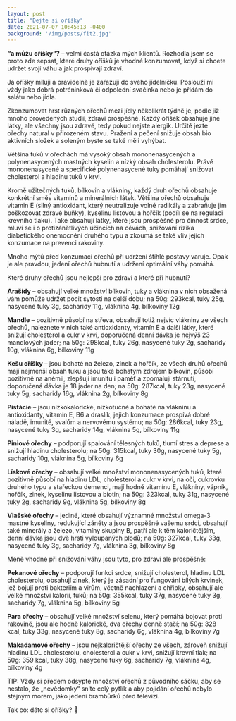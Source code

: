 ```yaml
---
layout: post
title: "Dejte si oříšky"
date: 2021-07-07 10:45:13 -0400
background: '/img/posts/fit2.jpg'
---
```



**“a můžu oříšky“?** – velmi častá otázka mých klientů. Rozhodla jsem se proto zde sepsat, které druhy oříšků je vhodné konzumovat, když si chcete udržet svojí váhu a jak prospívají zdraví.

Já oříšky miluji a pravidelně je zařazuji do svého jídelníčku. Poslouží mi vždy jako dobrá potréninková či odpolední svačinka nebo je přidám do salátu nebo jídla.

Zkonzumovat hrst různých ořechů mezi jídly několikrát týdně je, podle již mnoho provedených studií, zdraví prospěšné. Každý oříšek obsahuje jiné látky, ale všechny jsou zdravé, tedy pokud nejste alergik. Určitě jezte ořechy natural v přirozeném stavu. Pražení a pečení snižuje obsah bio aktivních složek a soleným byste se také měli vyhýbat.

Většina tuků v ořechách má vysoký obsah mononenasycených a polynenasycených mastných kyselin a nízký obsah cholesterolu. Právě mononenasycené a specifické polynenasycené tuky pomáhají snižovat cholesterol a hladinu tuků v krvi.

Kromě užitečných tuků, bílkovin a vlákniny, každý druh ořechů obsahuje konkrétní směs vitamínů a minerálních látek. Většina ořechů obsahuje vitamin E (silný antioxidant, který neutralizuje volné radikály a zabraňuje jim poškozovat zdravé buňky), kyselinu listovou a hořčík (podílí se na regulaci krevního tlaku). Také obsahují látky, které jsou prospěšné pro činnost srdce, mluví se i o protizánětlivých účincích na cévách, snižování rizika diabetického onemocnění druhého typu a zkoumá se také vliv jejich konzumace na prevenci rakoviny.

Mnoho mýtů před konzumací ořechů při udržení štíhlé postavy varuje. Opak je ale pravdou, jedení ořechů hubnutí a udržení optimální váhy pomáhá.

<p class="h4">Které druhy ořechů jsou nejlepší pro zdraví a které při hubnutí?</p>

**Arašídy** – obsahují velké množství bílkovin, tuky a vláknina v nich obsažená vám pomůže udržet pocit sytosti na delší dobu; na 50g: 293kcal, tuky 25g, nasycené tuky 3g, sacharidy 11g, vláknina 4g, bílkoviny 12g

**Mandle** – pozitivně působí na střeva, obsahují totiž nejvíc vlákniny ze všech ořechů, naleznete v nich také antioxidanty, vitamín E a další látky, které snižují cholesterol a cukr v krvi, doporučená denní dávka je nejvýš 23 mandlových jader; na 50g: 298kcal, tuky 26g, nasycené tuky 2g, sacharidy 10g, vláknina 6g, bílkoviny 11g

**Kešu oříšky** – jsou bohaté na železo, zinek a hořčík, ze všech druhů ořechů mají nejmenší obsah tuku a jsou také bohatým zdrojem bílkovin, působí pozitivně na anémii, zlepšují imunitu i paměť a zpomalují stárnutí, doporučená dávka je 18 jader na den; na 50g: 287kcal, tuky 23g, nasycené tuky 5g, sacharidy 16g, vláknina 2g, bílkoviny 8g

**Pistácie** – jsou nízkokalorické, nízkotučné a bohaté na vlákninu a antioxidanty, vitamín E, B6 a draslík, jejich konzumace prospívá dobré náladě, imunitě, svalům a nervovému systému; na 50g: 286kcal, tuky 23g, nasycené tuky 3g, sacharidy 14g, vláknina 5g, bílkoviny 11g

**Piniové ořechy** – podporují spalování tělesných tuků, tlumí stres a deprese a snižují hladinu cholesterolu; na 50g: 315kcal, tuky 30g, nasycené tuky 5g, sacharidy 10g, vláknina 5g, bílkoviny 6g

**Lískové ořechy** – obsahují velké množství mononenasycených tuků, které pozitivně působí na hladinu LDL, cholesterol a cukr v krvi, na oči, cukrovku druhého typu a stařeckou demenci, mají hodně vitamínu E, vlákniny, vápník, hořčík, zinek, kyselinu listovou a biotin; na 50g: 323kcal, tuky 31g, nasycené tuky 2g, sacharidy 9g, vláknina 5g, bílkoviny 8g

**Vlašské ořechy** – jediné, které obsahují významné množství omega-3 mastné kyseliny, redukující záněty a jsou prospěšné vašemu srdci, obsahují také minerály a železo, vitamíny skupiny B, patří ale k těm kaloričtějším, denní dávka jsou dvě hrsti vyloupaných plodů; na 50g: 327kcal, tuky 33g, nasycené tuky 3g, sacharidy 7g, vláknina 3g, bílkoviny 8g

Méně vhodné při snižování váhy jsou tyto, pro zdraví ale prospěšné:

**Pekanové ořechy** – podporují funkci srdce, snižují cholesterol, hladinu LDL cholesterolu, obsahují zinek, který je zásadní pro fungování bílých krvinek, jež bojují proti bakteriím a virům, včetně nachlazení a chřipky, obsahují ale velké množství kalorií, tuků; na 50g: 355kcal, tuky 37g, nasycené tuky 3g, sacharidy 7g, vláknina 5g, bílkoviny 5g

**Para ořechy** – obsahují velké množství selenu, který pomáhá bojovat proti rakovině, jsou ale hodně kalorické, dva ořechy denně stačí; na 50g: 328 kcal, tuky 33g, nasycené tuky 8g, sacharidy 6g, vláknina 4g, bílkoviny 7g

**Makadamové ořechy** – jsou nejkaloričtější ořechy ze všech, zároveň snižují hladinu LDL cholesterolu, cholesterol a cukr v krvi, snižují krevní tlak; na 50g: 359 kcal, tuky 38g, nasycené tuky 6g, sacharidy 7g, vláknina 4g, bílkoviny 4g

TIP:  Vždy si předem odsypte množství ořechů z původního sáčku, aby se nestalo, že „nevědomky“ sníte celý pytlík a aby pojídání ořechů nebylo stejným morem, jako jedení brambůrků před televizí.

Tak co: dáte si oříšky? 🙂